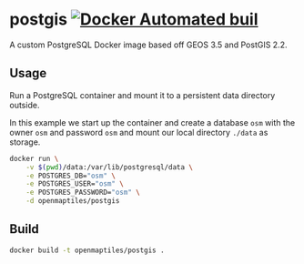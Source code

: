 # postgis [![Docker Automated buil](https://img.shields.io/docker/automated/openmaptiles/postgis.svg)]()

A custom PostgreSQL Docker image based off GEOS 3.5 and PostGIS 2.2.

## Usage

Run a PostgreSQL container and mount it to a persistent data directory outside.

In this example we start up the container and create a database `osm` with the owner `osm` and password `osm`
and mount our local directory `./data` as storage.

```bash
docker run \
    -v $(pwd)/data:/var/lib/postgresql/data \
    -e POSTGRES_DB="osm" \
    -e POSTGRES_USER="osm" \
    -e POSTGRES_PASSWORD="osm" \
    -d openmaptiles/postgis
```

## Build

```bash
docker build -t openmaptiles/postgis .
```
